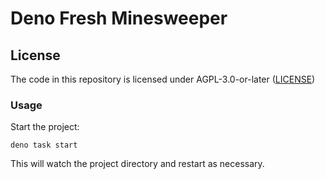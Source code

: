 # Deno Fresh Minesweeper

## License

The code in this repository is licensed under AGPL-3.0-or-later
([LICENSE](./LICENSE))

### Usage

Start the project:

```
deno task start
```

This will watch the project directory and restart as necessary.
